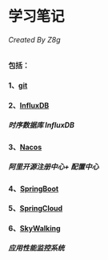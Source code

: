 #  学习笔记  
######  Created By Z8g
  
####  包括：  
  
####  1、<a href="./doc/git.md">git</a>  
  
  
####  2、<a href="./doc/InfluxDB.md">InfluxDB</a>    
  
#####  时序数据库 InfluxDB  
  
  
  
####  3、<a href="./doc/Nacos.md">Nacos</a>    
  
##### 阿里开源注册中心+ 配置中心  
  
  
  
####  4、<a href="./doc/SpringBoot.md">SpringBoot</a>    
  
  
  
####  5、<a href="./doc/SpringCloud.md">SpringCloud</a>  



####  6、<a href="./doc/Skywalking.md">SkyWalking</a>  
#####  应用性能监控系统  

